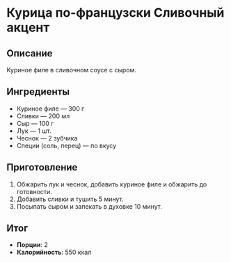 # Курица по-французски Сливочный акцент

## Описание
Куриное филе в сливочном соусе с сыром.

## Ингредиенты
- Куриное филе — 300 г  
- Сливки — 200 мл  
- Сыр — 100 г  
- Лук — 1 шт.  
- Чеснок — 2 зубчика  
- Специи (соль, перец) — по вкусу

## Приготовление
1. Обжарить лук и чеснок, добавить куриное филе и обжарить до готовности.  
2. Добавить сливки и тушить 5 минут.  
3. Посыпать сыром и запекать в духовке 10 минут.

## Итог
- **Порции**: 2
- **Калорийность**: 550 ккал
